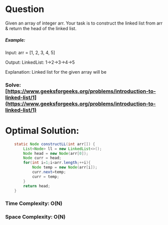 # Question

Given an array of integer arr. Your task is to construct the linked list from arr & return the head of the linked list.

##### Example:

Input: arr = [1, 2, 3, 4, 5]

Output: LinkedList: 1->2->3->4->5

Explanation: Linked list for the given array will be



### Solve: [https://www.geeksforgeeks.org/problems/introduction-to-linked-list/1](https://www.geeksforgeeks.org/problems/introduction-to-linked-list/1)
   


# Optimal Solution:  
``` java
    static Node constructLL(int arr[]) {
        List<Node> ll = new LinkedList<>();
        Node head = new Node(arr[0]);
        Node curr = head;
        for(int i=1;i<arr.length;++i){
            Node temp = new Node(arr[i]);
            curr.next=temp;
            curr = temp;
        }
        return head;
    }
```
### Time Complexity: O(N)  
### Space Complexity: O(N)